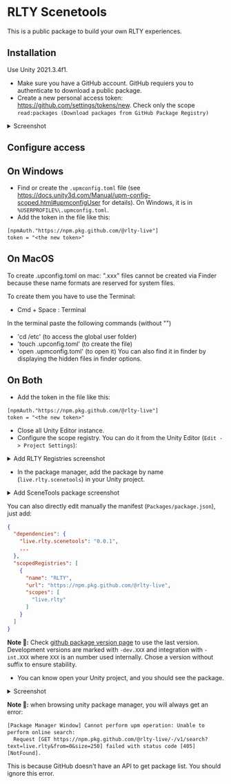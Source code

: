 # RLTY Scenetools

This is a public package to build your own RLTY experiences.

## Installation

Use Unity 2021.3.4f1.

 - Make sure you have a GitHub account. GitHub requiers you to authenticate to download a public package.
 - Create a new personal access token: https://github.com/settings/tokens/new. Check only the scope `read:packages (Download packages from GitHub Package Registry)`
<details>
  <summary>Screenshot</summary>
  
  ![Screenshot of the GitHub token creation page](Docs~/Token.png)
</details>


## Configure access
  ## On Windows
 - Find or create the `.upmconfig.toml` file (see https://docs.unity3d.com/Manual/upm-config-scoped.html#upmconfigUser for details). On Windows, it is in `%USERPROFILE%\.upmconfig.toml`.
 - Add the token in the file like this:

  ```
  [npmAuth."https://npm.pkg.github.com/@rlty-live"]
  token = "<the new token>"
  ```

  ## On MacOS
  To create  .upconfig.toml  on mac:
  ".xxx" files cannot be created via Finder because these name formats are reserved for system files.

  To create them you have to use the Terminal:
  - Cmd + Space : Terminal

  In the terminal paste the following commands (without "")
  - 'cd /etc'                 (to access the global user folder)
  - 'touch .upconfig.toml'    (to create the file)
  - 'open .upmconfig.toml'    (to open it)
  You can also find it in finder by displaying the hidden files in finder options.
  
  ## On Both
  - Add the token in the file like this:
  ```
  [npmAuth."https://npm.pkg.github.com/@rlty-live"]
  token = "<the new token>"
  ```

 - Close all Unity Editor instance.
 - Configure the scope registry. You can do it from the Unity Editor (`Edit -> Project Settings`):

<details>
  <summary>Add RLTY Registries screenshot</summary>
  
  ![Add RLTY Registries screenshot](Docs~/ScopedRegistries.png)
</details>

 - In the package manager, add the package by name (`live.rlty.scenetools`) in your Unity project.

<details>
  <summary>Add SceneTools package screenshot</summary>
  
  ![Add SceneTools package screenshot](Docs~/AddPackage.png)
</details>

You can also directly edit manually the manifest (`Packages/package.json`), just add:
```json
{
  "dependencies": {
    "live.rlty.scenetools": "0.0.1",
    ...
  },
  "scopedRegistries": [
    {
      "name": "RLTY",
      "url": "https://npm.pkg.github.com/@rlty-live",
      "scopes": [
        "live.rlty"
      ]
    }
  ]
}
```

**Note 📝:** Check [github package version page](https://github.com/rlty-live/SceneTools/pkgs/npm/live.rlty.scenetools/versions) to use the last version. Development versions are marked with `-dev.XXX` and integration with `-int.XXX` where `XXX` is an number used internally. Chose a version without suffix to ensure stability.

 - You can know open your Unity project, and you should see the package.

<details>
  <summary>Screenshot</summary>
  
  ![Screenshot of the package assets in Unity Editor](Docs~/PackageInUnity.png)
</details>

**Note 📝:** when browsing unity package manager, you will always get an error:
```
[Package Manager Window] Cannot perform upm operation: Unable to perform online search:
  Request [GET https://npm.pkg.github.com/@rlty-live/-/v1/search?text=live.rlty&from=0&size=250] failed with status code [405] [NotFound].
```
This is because GitHub doesn't have an API to get package list. You should ignore this error.
